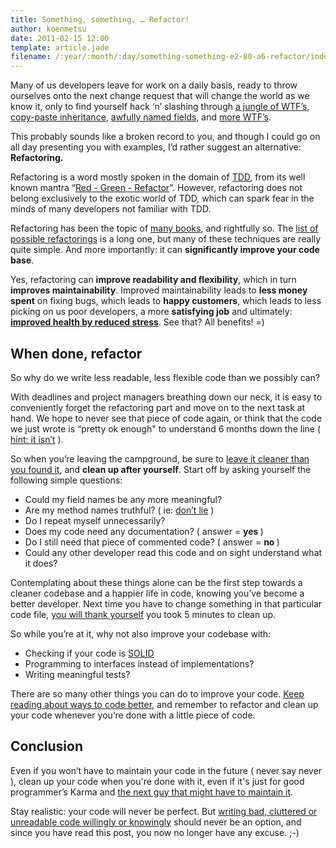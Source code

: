 ```yaml
---
title: Something, something, … Refactor!
author: koenmetsu
date: 2011-02-15 12:00
template: article.jade
filename: /:year/:month/:day/something-something-e2-80-a6-refactor/index.html
---
```


Many of us developers leave for work on a daily basis, ready to throw ourselves onto the next change request that will change the world as we know it, only to find yourself hack ‘n’ slashing through <a href="http://thedailywtf.com/">a jungle of WTF’s</a>, <a href="http://en.wikipedia.org/wiki/Copy_and_paste_programming">copy-paste inheritance</a>, <a href="http://stackoverflow.com/questions/143701/what-is-the-worst-class-variable-function-name-you-have-ever-encountered">awfully named fields</a>, and <a href="http://www.osnews.com/story/19266/WTFs_m">more WTF’s</a>.

This probably sounds like a broken record to you, and though I could go on all day presenting you with examples, I’d rather suggest an alternative: <strong>Refactoring.</strong>

Refactoring is a word mostly spoken in the domain of <a href="http://en.wikipedia.org/wiki/Test-driven_development">TDD</a>, from its well known mantra “<a href="http://www.kodefuguru.com/post/2011/01/29/Red-Green-Refactor.aspx">Red - Green - Refactor</a>”.  However, refactoring does not belong exclusively to the exotic world of TDD, which can spark fear in the minds of many developers not familiar with TDD.

Refactoring has been the topic of <a href="http://www.refactoring.com/sources.html#Books">many books</a>, and rightfully so. The <a href="http://www.refactoring.com/catalog/index.html">list of possible refactorings</a> is a long one, but many of these techniques are really quite simple.
And more importantly: it can <strong>significantly improve your code base</strong>.

Yes, refactoring can <strong>improve readability and flexibility</strong>, which in turn <strong>improves maintainability</strong>. Improved maintainability leads to <strong>less money spent</strong> on fixing bugs, which leads to <strong>happy customers</strong>, which leads to less picking on us poor developers, a more <strong>satisfying job</strong> and ultimately: <span style="text-decoration:underline;"><strong>improved health by reduced stress</strong></span>. See that? All benefits! =)
<h2>When done, refactor</h2>
So why do we write less readable, less flexible code than we possibly can?

With deadlines and project managers breathing down our neck, it is easy to conveniently forget the refactoring part and move on to the next task at hand. We hope to never see that piece of code again, or think that the code we just wrote is “pretty ok enough" to understand 6 months down the line ( <span style="text-decoration:underline;">hint: it isn’t</span> ).

So when you’re leaving the campground, be sure to <a href="http://programmer.97things.oreilly.com/wiki/index.php/The_Boy_Scout_Rule">leave it cleaner than you found it</a>, and <strong>clean up after yourself</strong>. Start off by asking yourself the following simple questions:

<ul>
 <li>Could my field names be any more meaningful?</li>
 <li>Are my method names truthful? ( ie: <a href="http://blogs.msdn.com/b/marcelolr/archive/2010/06/30/api-design-rule-first-don-t-lie.aspx">don’t lie</a> )</li>
 <li>Do I repeat myself unnecessarily?</li>
 <li>Does my code need any documentation? ( answer = <strong>yes </strong>)</li>
 <li>Do I still need that piece of commented code? ( answer = <strong>no </strong>)</li>
 <li>Could any other developer read this code and on sight understand what it does?</li>
</ul>

Contemplating about these things alone can be the first step towards a cleaner codebase and a happier life in code, knowing you’ve become a better developer. Next time you have to change something in that particular code file, <span style="text-decoration:underline;">you will thank yourself</span> you took 5 minutes to clean up.

So while you’re at it, why not also improve your codebase with:

<ul>
 <li>Checking if your code is <a
   href="http://en.wikipedia.org/wiki/Solid_(object-oriented_design)">SOLID</a></li>
 <li>Programming to interfaces instead of 
   implementations?  </li>
 <li>Writing meaningful tests?</li>
</ul>
<div>

There are so many other things you can do to improve your code. <a href="http://codebetter.com/">Keep reading about ways to code better</a>, and remember to refactor and clean up your code whenever you’re done with a little piece of code.
<h2>Conclusion</h2>
Even if you won’t have to maintain your code in the future ( never say never ), clean up your code when you're done with it, even if it's just for good programmer’s Karma and <a href="http://www.codinghorror.com/blog/2008/06/coding-for-violent-psychopaths.html">the next guy that might have to maintain it</a>.

Stay realistic: your code will never be perfect. But <a href="http://www.mehdi-khalili.com/bad-code">writing bad, cluttered or unreadable code willingly or knowingly</a> should never be an option, and since you have read this post, you now no longer have any excuse. ;-)

</div>
&nbsp;

